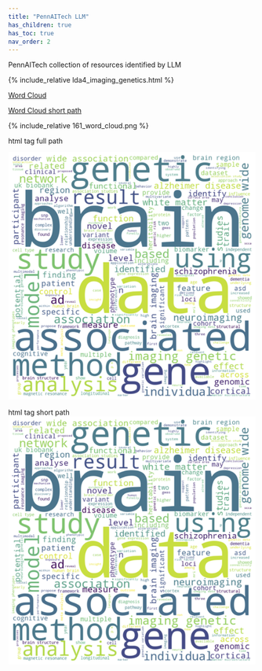 ```yaml
---
title: "PennAITech LLM"
has_children: true
has_toc: true
nav_order: 2
---
```


PennAITech collection of resources identified by LLM

{% include_relative  lda4_imaging_genetics.html %}

[Word Cloud](docs/PennAITech_LLM/161_word_cloud.png)

[Word Cloud short path](161_word_cloud.png)

{% include_relative 161_word_cloud.png %}

html tag full path

<img src= "docs/PennAITech_LLM/161_word_cloud.png" alt="" >


html tag short path
<img src= "161_word_cloud.png" alt="" >

